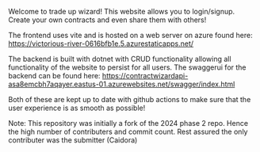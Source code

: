 Welcome to trade up wizard!
This website allows you to login/signup. Create your own contracts and even share them with others!

The frontend uses vite and is hosted on a web server on azure found here: https://victorious-river-0616bfb1e.5.azurestaticapps.net/

The backend is built with dotnet with CRUD functionality allowing all functionality of the website to persist for all users. The swaggerui for the backend can be found here: https://contractwizardapi-asa8emcbh7aqayer.eastus-01.azurewebsites.net/swagger/index.html

Both of these are kept up to date with github actions to make sure that the user experience is as smooth as possible!

Note: This repository was initially a fork of the 2024 phase 2 repo. Hence the high number of contributers and commit count. Rest assured the only contributer was the submitter (Caidora)
